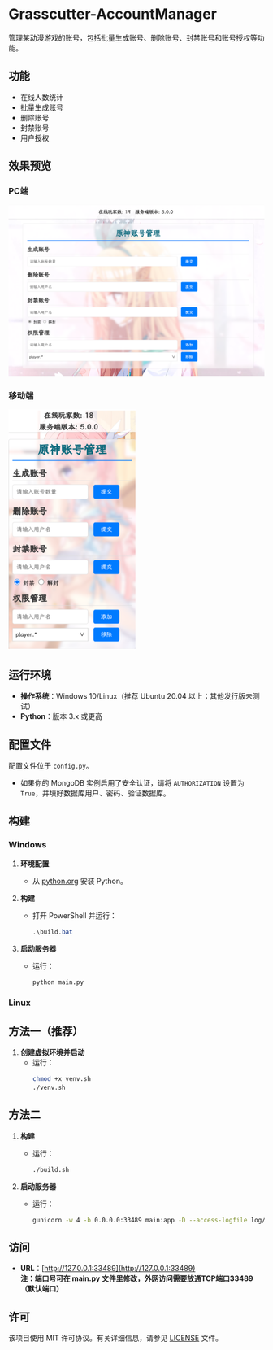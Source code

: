 # Grasscutter-AccountManager
管理某动漫游戏的账号，包括批量生成账号、删除账号、封禁账号和账号授权等功能。

## 功能
- 在线人数统计
- 批量生成账号
- 删除账号
- 封禁账号
- 用户授权

  
## 效果预览

### PC端
  ![](./docs/pc_demo.png)


### 移动端
<img src="./docs/mobile_demo.png" alt="图片描述" width="250"/>

## 运行环境
- **操作系统**：Windows 10/Linux（推荐 Ubuntu 20.04 以上；其他发行版未测试）
- **Python**：版本 3.x 或更高

## 配置文件
配置文件位于 `config.py`。
- 如果你的 MongoDB 实例启用了安全认证，请将 `AUTHORIZATION` 设置为 `True`，并填好数据库用户、密码、验证数据库。

## 构建

### Windows
1. **环境配置**
   - 从 [python.org](https://www.python.org/downloads/windows/) 安装 Python。

2. **构建**
   - 打开 PowerShell 并运行：
     ```powershell
     .\build.bat
     ```

3. **启动服务器**
   - 运行：
     ```bash
     python main.py
     ```

### Linux
## 方法一（推荐）
1. **创建虚拟环境并启动**
   - 运行：
     ```bash
     chmod +x venv.sh
     ./venv.sh
     ```

## 方法二

1. **构建**
   - 运行：
     ```bash
     ./build.sh
     ```

2. **启动服务器**
   - 运行：
     ```bash
     gunicorn -w 4 -b 0.0.0.0:33489 main:app -D --access-logfile log/gcweb.log --error-logfile log/gcweb.error.log
     ```



## 访问
- **URL**：[http://127.0.0.1:33489](http://127.0.0.1:33489)  
**注：端口号可在 main.py 文件里修改，外网访问需要放通TCP端口33489（默认端口）**
 
 

## 许可
该项目使用 MIT 许可协议。有关详细信息，请参见 [LICENSE](LICENSE) 文件。
